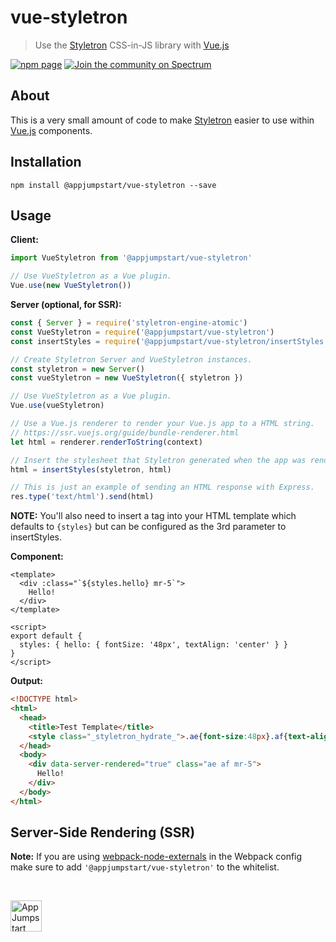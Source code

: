# vue-styletron
> Use the [Styletron](https://github.com/rtsao/styletron) CSS-in-JS library with
> [Vue.js](https://github.com/vuejs/vue)

[![npm page][npm-image]][npm-url]
[![Join the community on Spectrum][spectrum-image]][spectrum-url]

## About

This is a very small amount of code to make
[Styletron](https://github.com/rtsao/styletron) easier to use within
[Vue.js](https://github.com/vuejs/vue) components.

## Installation

```
npm install @appjumpstart/vue-styletron --save
```

## Usage

**Client:**

```js
import VueStyletron from '@appjumpstart/vue-styletron'

// Use VueStyletron as a Vue plugin.
Vue.use(new VueStyletron())
```

**Server (optional, for SSR):**

```js
const { Server } = require('styletron-engine-atomic')
const VueStyletron = require('@appjumpstart/vue-styletron')
const insertStyles = require('@appjumpstart/vue-styletron/insertStyles')

// Create Styletron Server and VueStyletron instances.
const styletron = new Server()
const vueStyletron = new VueStyletron({ styletron })

// Use VueStyletron as a Vue plugin.
Vue.use(vueStyletron)

// Use a Vue.js renderer to render your Vue.js app to a HTML string.
// https://ssr.vuejs.org/guide/bundle-renderer.html
let html = renderer.renderToString(context)

// Insert the stylesheet that Styletron generated when the app was rendered.
html = insertStyles(styletron, html)

// This is just an example of sending an HTML response with Express.
res.type('text/html').send(html)
```

**NOTE:** You'll also need to insert a tag into your HTML template which
defaults to `{styles}` but can be configured as the 3rd parameter to
insertStyles.

**Component:**

```vue
<template>
  <div :class="`${styles.hello} mr-5`">
    Hello!
  </div>
</template>

<script>
export default {
  styles: { hello: { fontSize: '48px', textAlign: 'center' } }
}
</script>
```

**Output:**

```html
<!DOCTYPE html>
<html>
  <head>
    <title>Test Template</title>
    <style class="_styletron_hydrate_">.ae{font-size:48px}.af{text-align:center}</style>
  </head>
  <body>
    <div data-server-rendered="true" class="ae af mr-5">
      Hello!
    </div>
  </body>
</html>
```

## Server-Side Rendering (SSR)

**Note:** If you are using
[webpack-node-externals](https://github.com/liady/webpack-node-externals) in the
Webpack config make sure to add `'@appjumpstart/vue-styletron'` to the
whitelist.

&nbsp;

<a href="https://github.com/appjumpstart">
  <img
    alt="AppJumpstart"
    src="https://appjumpstart.nyc3.digitaloceanspaces.com/assets/appjumpstart-transparent.png"
    height="50">
</a>

[npm-image]: https://img.shields.io/npm/v/@appjumpstart/vue-styletron.svg
[npm-url]: https://npmjs.org/package/@appjumpstart/vue-styletron
[spectrum-image]: https://withspectrum.github.io/badge/badge.svg
[spectrum-url]: https://spectrum.chat/appjumpstart/general
